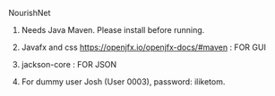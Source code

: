 NourishNet

1. Needs Java Maven. Please install before running.

2. Javafx and css https://openjfx.io/openjfx-docs/#maven : FOR GUI
3. jackson-core : FOR JSON

4. For dummy user Josh (User 0003), password: iliketom.


